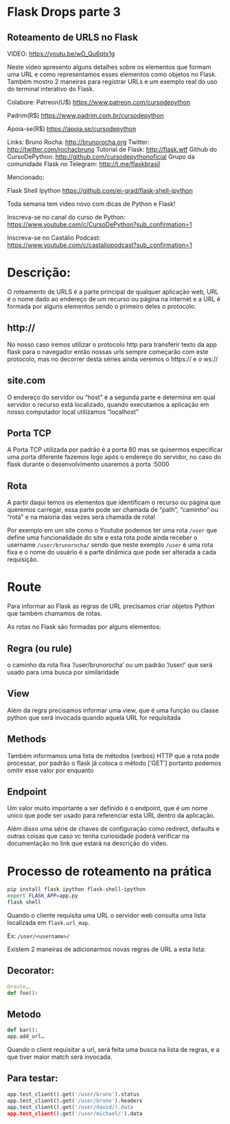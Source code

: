 # Flask Drops parte 3
## Roteamento de URLS no Flask

VIDEO: https://youtu.be/wD_Qu6qtx1g

Neste vídeo apresento alguns detalhes sobre os elementos que formam uma URL e como representamos esses elementos como objetos no Flask. Também mostro 2 maneiras para registrar URLs e um exemplo real do uso do terminal interativo do Flask.

Colabore:
Patreon(U$)
https://www.patreon.com/cursodepython

Padrim(R$)
https://www.padrim.com.br/cursodepython

Apoia-se(R$)
https://apoia.se/cursodepython

Links:
Bruno Rocha: http://brunorocha.org
Twitter: http://twitter.com/rochacbruno 
Tutorial de Flask: http://flask.wtf
Github do CursoDePython: http://github.com/cursodepythonoficial
Grupo da comunidade Flask no Telegram: http://t.me/flaskbrasil

Mencionado:

Flask Shell Ipython
https://github.com/ei-grad/flask-shell-ipython


Toda semana tem video novo com dicas de Python e Flask!

Inscreva-se no canal do curso de Python: https://www.youtube.com/c/CursoDePython?sub_confirmation=1 

Inscreva-se no Castálio Podcast: https://www.youtube.com/c/castaliopodcast?sub_confirmation=1


# Descrição:

O roteamento de URLS é a parte principal de qualquer aplicação web, URL é o nome dado ao endereço de um recurso ou página na internet e a URL é formada por alguns elementos sendo o primeiro deles o protocolo.

## http://

No nosso caso iremos utilizar o protocolo http para transferir texto da app flask para o navegador então nossas urls sempre começarão com este protocolo, mas no decorrer desta séries ainda veremos o https:// e o ws://

## site.com

O endereço do servidor ou “host” é a segunda parte e determina em qual servidor o recurso está localizado, quando executamos a aplicação em nosso computador local utilizamos “localhost”

## Porta TCP 

A Porta TCP utilizada por padrão é a porta 80 mas se quisermos especificar uma porta diferente fazemos logo após o endereço do servidor, no caso do flask durante o desenvolvimento usaremos a porta :5000

## Rota

A partir daqui temos os elementos que identificam o recurso ou página que queremos carregar, essa parte pode ser chamada de “path”, “caminho” ou “rota” e na maioria das vezes será chamada de rota!

Por exemplo em um site como o Youtube podemos ter uma rota `/user` que define uma funcionalidade do site e esta rota pode ainda receber o username `/user/brunorocha/` sendo que neste exemplo `/user` é uma rota fixa e o nome do usuário é a parte dinâmica que pode ser alterada a cada requisição.


# Route 

Para informar ao Flask as regras de URL precisamos criar objetos Python que também chamamos de rotas.

As rotas no Flask são formadas por alguns elementos:

## Regra (ou rule) 

o caminho da rota fixa ‘/user/brunorocha’ ou um padrão ‘/user/<username>’ que será usado para uma busca por similaridade

## View 

Além da regra precisamos informar uma view, que é uma função ou classe python que será invocada quando aquela URL for requisitada

## Methods

Também informamos uma lista de métodos (verbos) HTTP que a rota pode processar, por padrão o flask já coloca o método [‘GET’] portanto podemos omitir esse valor por enquanto

## Endpoint

Um valor muito importante a ser definido é o endpoint, que é um nome unico que pode ser usado para referenciar esta URL dentro da aplicação.

Além disso uma série de chaves de configuração como redirect, defaults e outras coisas que caso vc tenha curiosidade poderá verificar na documentação no link que estará na descrição do video.

# Processo de roteamento na prática


```bash
pip install flask ipython flask-shell-ipython
export FLASK_APP=app.py
flask shell
```

Quando o cliente requisita uma URL o servidor web consulta uma lista localizada em `flask.url_map`.

Ex: `/user/<username>/`

Existem 2 maneiras de adicionarmos novas regras de URL a esta lista:

## Decorator:

```python
@route….
def foo():
```

## Metodo

```python
def bar():
app.add_url…
```

Quando o client requisitar a url, será feita uma busca na lista de regras, e a que tiver maior match será invocada.

## Para testar:

```python
app.test_client().get('/user/bruno').status
app.test_client().get('/user/bruno').headers
app.test_client().get('/user/david/).data
app.test_client().get('/user/michael/').data
```
